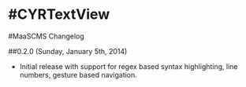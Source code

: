 #CYRTextView
===========

#MaaSCMS Changelog

##0.2.0 (Sunday, January 5th, 2014)
 * Initial release with support for regex based syntax highlighting, line numbers, gesture based navigation.